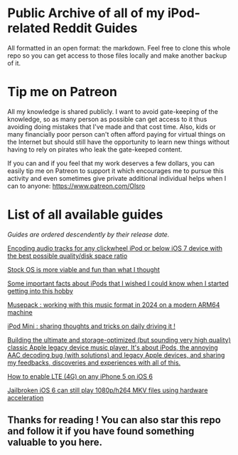 # Public Archive of all of my iPod-related Reddit Guides
All formatted in an open format: the markdown. Feel free to clone this whole repo so you can get access to those files locally and make another backup of it.

# Tip me on Patreon
All my knowledge is shared publicly. I want to avoid gate-keeping of the knowledge, so as many person as possible can get access to it thus avoiding doing mistakes that I've made and that cost time. Also, kids or many financially poor person can't often afford paying for virtual things on the Internet but should still have the opportunity to learn new things without having to rely on pirates who leak the gate-keeped content.

If you can and if you feel that my work deserves a few dollars, you can easily tip me on Patreon to support it which encourages me to pursue this activity and even sometimes give private additional individual helps when I can to anyone: https://www.patreon.com/Olsro

# List of all available guides
*Guides are ordered descendently by their release date.*

[Encoding audio tracks for any clickwheel iPod or below iOS 7 device with the best possible quality/disk space ratio](guides/encode-audio-tracks-oldapple.md)

[Stock OS is more viable and fun than what I thought](guides/stockos-moreviable-than-what-i-thought.md)

[Some important facts about iPods that I wished I could know when I started getting into this hobby](guides/some-important-facts-about-ipods.md)

[Musepack : working with this music format in 2024 on a modern ARM64 machine](guides/musepack-2024.md)

[iPod Mini : sharing thoughts and tricks on daily driving it !](guides/ipod-mini-as-daily-drive.md)

[Building the ultimate and storage-optimized (but sounding very high quality) classic Apple legacy device music player. It's about iPods, the annoying AAC decoding bug (with solutions) and legacy Apple devices, and sharing my feedbacks, discoveries and experiences with all of this.](guides/iphone5-ios6-ultimate-music-player.md)

[How to enable LTE (4G) on any iPhone 5 on iOS 6](guides/iphone5-lte.md)

[Jailbroken iOS 6 can still play 1080p/h264 MKV files using hardware acceleration](guides/ios6-1080p.md)

## Thanks for reading ! You can also star this repo and follow it if you have found something valuable to you here.